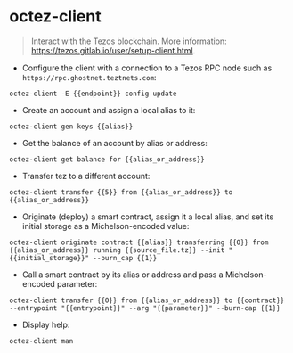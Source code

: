 # octez-client

> Interact with the Tezos blockchain.
> More information: <https://tezos.gitlab.io/user/setup-client.html>.

- Configure the client with a connection to a Tezos RPC node such as `https://rpc.ghostnet.teztnets.com`:

`octez-client -E {{endpoint}} config update`

- Create an account and assign a local alias to it:

`octez-client gen keys {{alias}}`

- Get the balance of an account by alias or address:

`octez-client get balance for {{alias_or_address}}`

- Transfer tez to a different account:

`octez-client transfer {{5}} from {{alias_or_address}} to {{alias_or_address}}`

- Originate (deploy) a smart contract, assign it a local alias, and set its initial storage as a Michelson-encoded value:

`octez-client originate contract {{alias}} transferring {{0}} from {{alias_or_address}} running {{source_file.tz}} --init "{{initial_storage}}" --burn_cap {{1}}`

- Call a smart contract by its alias or address and pass a Michelson-encoded parameter:

`octez-client transfer {{0}} from {{alias_or_address}} to {{contract}} --entrypoint "{{entrypoint}}" --arg "{{parameter}}" --burn-cap {{1}}`

- Display help:

`octez-client man`
